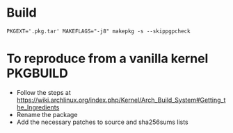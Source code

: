 # Build

```
PKGEXT='.pkg.tar' MAKEFLAGS="-j8" makepkg -s --skippgpcheck
```

# To reproduce from a vanilla kernel PKGBUILD

- Follow the steps at https://wiki.archlinux.org/index.php/Kernel/Arch_Build_System#Getting_the_Ingredients
- Rename the package
- Add the necessary patches to source and sha256sums lists
